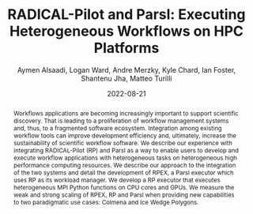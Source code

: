 ---
title: "RADICAL-Pilot and Parsl: Executing Heterogeneous Workflows on HPC Platforms"
collection: publications
permalink: /publications/alsaadi2022radical
date: 2022-08-21
type: pub
author: "Aymen Alsaadi, Logan Ward, Andre Merzky, Kyle Chard, Ian Foster, Shantenu Jha, Matteo Turilli"
venue: "IEEE/ACM Workshop on Workflows in Support of Large-Scale Science (WORKS)"
paperurl: https://ieeexplore.ieee.org/abstract/document/10023932
abstract: "Workflows applications are becoming increasingly important to support scientific discovery. That is leading to a proliferation of workflow management systems and, thus, to a fragmented software ecosystem. Integration among existing workflow tools can improve development efficiency and, ultimately, increase the sustainability of scientific workflow software. We describe our experience with integrating RADICAL-Pilot (RP) and Parsl as a way to enable users to develop and execute workflow applications with heterogeneous tasks on heterogeneous high performance computing resources. We describe our approach to the integration of the two systems and detail the development of RPEX, a Parsl executor which uses RP as its workload manager. We develop a RP executor that executes heterogeneous MPI Python functions on CPU cores and GPUs. We measure the weak and strong scaling of RPEX, RP and Parsl when providing new capabilities to two paradigmatic use cases: Colmena and Ice Wedge Polygons."
---